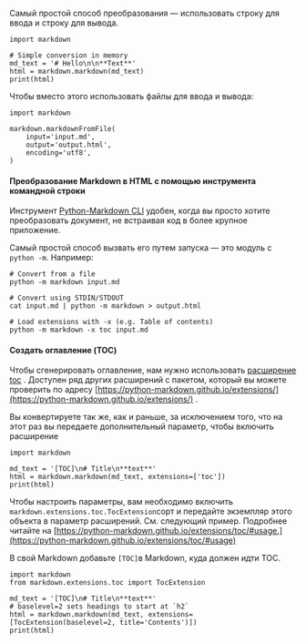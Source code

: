 Самый простой способ преобразования — использовать строку для ввода и строку для вывода.

```
import markdown

# Simple conversion in memory
md_text = '# Hello\n\n**Text**'
html = markdown.markdown(md_text)
print(html)
```
Чтобы вместо этого использовать файлы для ввода и вывода:
```
import markdown

markdown.markdownFromFile(
    input='input.md',
    output='output.html',
    encoding='utf8',
)
```
#### Преобразование Markdown в HTML с помощью инструмента командной строки

Инструмент [Python-Markdown CLI](https://python-markdown.github.io/cli/) удобен, когда вы просто хотите преобразовать документ, не встраивая код в более крупное приложение.

Самый простой способ вызвать его путем запуска — это модуль с `python -m`. Например:

```
# Convert from a file
python -m markdown input.md

# Convert using STDIN/STDOUT
cat input.md | python -m markdown > output.html

# Load extensions with -x (e.g. Table of contents)
python -m markdown -x toc input.md
```
#### Создать оглавление (TOC)

Чтобы сгенерировать оглавление, нам нужно использовать [расширение toc](https://python-markdown.github.io/extensions/toc/) . Доступен ряд других расширений с пакетом, который вы можете проверить по адресу [https://python-markdown.github.io/extensions/](https://python-markdown.github.io/extensions/) .

Вы конвертируете так же, как и раньше, за исключением того, что на этот раз вы передаете дополнительный параметр, чтобы включить расширение
```
import markdown

md_text = '[TOC]\n# Title\n**text**'
html = markdown.markdown(md_text, extensions=['toc'])
print(html)
```

Чтобы настроить параметры, вам необходимо включить `markdown.extensions.toc.TocExtension`сорт и передайте экземпляр этого объекта в параметр расширений. См. следующий пример. Подробнее читайте на [https://python-markdown.github.io/extensions/toc/#usage.](https://python-markdown.github.io/extensions/toc/#usage)

В свой Markdown добавьте `[TOC]`в Markdown, куда должен идти TOC.

```
import markdown
from markdown.extensions.toc import TocExtension

md_text = '[TOC]\n# Title\n**text**'
# baselevel=2 sets headings to start at `h2`
html = markdown.markdown(md_text, extensions=[TocExtension(baselevel=2, title='Contents')])
print(html)
```
